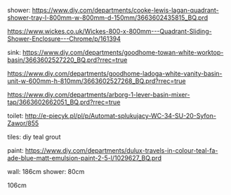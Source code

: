 shower:
https://www.diy.com/departments/cooke-lewis-lagan-quadrant-shower-tray-l-800mm-w-800mm-d-150mm/3663602435815_BQ.prd

https://www.wickes.co.uk/Wickes-800-x-800mm---Quadrant-Sliding-Shower-Enclosure---Chrome/p/161394

sink:
https://www.diy.com/departments/goodhome-towan-white-worktop-basin/3663602527220_BQ.prd?rrec=true

https://www.diy.com/departments/goodhome-ladoga-white-vanity-basin-unit-w-600mm-h-810mm/3663602527268_BQ.prd?rrec=true

https://www.diy.com/departments/arborg-1-lever-basin-mixer-tap/3663602662051_BQ.prd?rrec=true

toilet:
http://e-piecyk.pl/pl/p/Automat-splukujacy-WC-34-SU-20-Syfon-Zawor/855

tiles:
diy
teal grout

paint:
https://www.diy.com/departments/dulux-travels-in-colour-teal-fa-ade-blue-matt-emulsion-paint-2-5-l/1029627_BQ.prd


wall: 186cm
shower: 80cm

106cm
